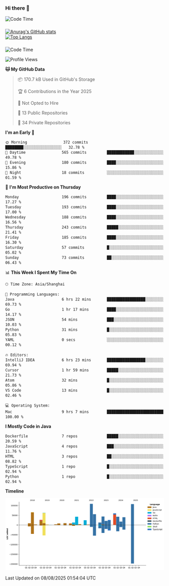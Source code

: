 ### Hi there 👋 

![Code Time](https://img.shields.io/endpoint?style=flat&url=https://codetime-api.datreks.com/badge/1061?logoColor=white%26project=%26recentMS=0%26showProject=false)

<!--
**Muyiafan/Muyiafan** is a ✨ _special_ ✨ repository because its `README.md` (this file) appears on your GitHub profile.

Here are some ideas to get you started:

- 🔭 I’m currently working on ...
- 🌱 I’m currently learning ...
- 👯 I’m looking to collaborate on ...
- 🤔 I’m looking for help with ...
- 💬 Ask me about ...
- 📫 How to reach me: ...
- 😄 Pronouns: ...
- ⚡ Fun fact: ...
-->

### 

[![Anurag's GitHub stats](https://github-readme-stats.vercel.app/api?username=Muyiafan)](https://github.com/anuraghazra/github-readme-stats)
<br>
[![Top Langs](https://github-readme-stats.vercel.app/api/top-langs/?username=Muyiafan)](https://github.com/anuraghazra/github-readme-stats)

### 

<!--START_SECTION:waka-->
![Code Time](http://img.shields.io/badge/Code%20Time-6%2C865%20hrs%2058%20mins-blue)

![Profile Views](http://img.shields.io/badge/Profile%20Views-0-blue)

**🐱 My GitHub Data** 

> 📦 170.7 kB Used in GitHub's Storage 
 > 
> 🏆 6 Contributions in the Year 2025
 > 
> 🚫 Not Opted to Hire
 > 
> 📜 13 Public Repositories 
 > 
> 🔑 34 Private Repositories 
 > 
**I'm an Early 🐤** 

```text
🌞 Morning                372 commits         ████████░░░░░░░░░░░░░░░░░   32.78 % 
🌆 Daytime                565 commits         ████████████░░░░░░░░░░░░░   49.78 % 
🌃 Evening                180 commits         ████░░░░░░░░░░░░░░░░░░░░░   15.86 % 
🌙 Night                  18 commits          ░░░░░░░░░░░░░░░░░░░░░░░░░   01.59 % 
```
📅 **I'm Most Productive on Thursday** 

```text
Monday                   196 commits         ████░░░░░░░░░░░░░░░░░░░░░   17.27 % 
Tuesday                  193 commits         ████░░░░░░░░░░░░░░░░░░░░░   17.00 % 
Wednesday                188 commits         ████░░░░░░░░░░░░░░░░░░░░░   16.56 % 
Thursday                 243 commits         █████░░░░░░░░░░░░░░░░░░░░   21.41 % 
Friday                   185 commits         ████░░░░░░░░░░░░░░░░░░░░░   16.30 % 
Saturday                 57 commits          █░░░░░░░░░░░░░░░░░░░░░░░░   05.02 % 
Sunday                   73 commits          ██░░░░░░░░░░░░░░░░░░░░░░░   06.43 % 
```


📊 **This Week I Spent My Time On** 

```text
🕑︎ Time Zone: Asia/Shanghai

💬 Programming Languages: 
Java                     6 hrs 22 mins       █████████████████░░░░░░░░   69.73 % 
Go                       1 hr 17 mins        ████░░░░░░░░░░░░░░░░░░░░░   14.17 % 
JSON                     54 mins             ███░░░░░░░░░░░░░░░░░░░░░░   10.03 % 
Python                   31 mins             █░░░░░░░░░░░░░░░░░░░░░░░░   05.83 % 
YAML                     0 secs              ░░░░░░░░░░░░░░░░░░░░░░░░░   00.12 % 

🔥 Editors: 
IntelliJ IDEA            6 hrs 23 mins       █████████████████░░░░░░░░   69.94 % 
Cursor                   1 hr 59 mins        █████░░░░░░░░░░░░░░░░░░░░   21.73 % 
Atom                     32 mins             █░░░░░░░░░░░░░░░░░░░░░░░░   05.86 % 
VS Code                  13 mins             █░░░░░░░░░░░░░░░░░░░░░░░░   02.46 % 

💻 Operating System: 
Mac                      9 hrs 7 mins        █████████████████████████   100.00 % 
```

**I Mostly Code in Java** 

```text
Dockerfile               7 repos             █████░░░░░░░░░░░░░░░░░░░░   20.59 % 
JavaScript               4 repos             ███░░░░░░░░░░░░░░░░░░░░░░   11.76 % 
HTML                     3 repos             ██░░░░░░░░░░░░░░░░░░░░░░░   08.82 % 
TypeScript               1 repo              █░░░░░░░░░░░░░░░░░░░░░░░░   02.94 % 
Python                   1 repo              █░░░░░░░░░░░░░░░░░░░░░░░░   02.94 % 
```



**Timeline**

![Lines of Code chart](https://raw.githubusercontent.com/Muyiafan/Muyiafan/main/assets/bar_graph.png)


 Last Updated on 08/08/2025 01:54:04 UTC
<!--END_SECTION:waka-->
